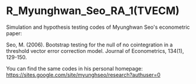 # R_Myunghwan_Seo_RA_1(TVECM)
Simulation and hypothesis testing codes of Myunghwan Seo's econometric paper: 

Seo, M. (2006). Bootstrap testing for the null of no cointegration in a threshold vector error correction model. Journal of Econometrics, 134(1), 129-150.

You can find the same codes in his personal homepage:
https://sites.google.com/site/myunghseo/research?authuser=0
